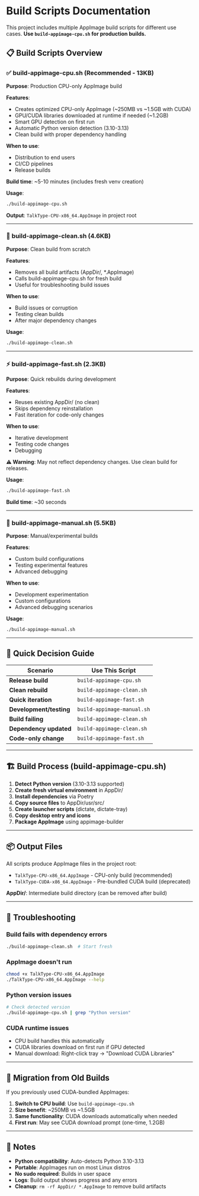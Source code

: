 # Build Scripts Documentation

This project includes multiple AppImage build scripts for different use cases. **Use `build-appimage-cpu.sh` for production builds.**

## 📋 Build Scripts Overview

### ✅ **build-appimage-cpu.sh** (Recommended - 13KB)
**Purpose**: Production CPU-only AppImage build

**Features**:
- Creates optimized CPU-only AppImage (~250MB vs ~1.5GB with CUDA)
- GPU/CUDA libraries downloaded at runtime if needed (~1.2GB)
- Smart GPU detection on first run
- Automatic Python version detection (3.10-3.13)
- Clean build with proper dependency handling

**When to use**:
- Distribution to end users
- CI/CD pipelines
- Release builds

**Build time**: ~5-10 minutes (includes fresh venv creation)

**Usage**:
```bash
./build-appimage-cpu.sh
```

**Output**: `TalkType-CPU-x86_64.AppImage` in project root

---

### 🧹 **build-appimage-clean.sh** (4.6KB)
**Purpose**: Clean build from scratch

**Features**:
- Removes all build artifacts (AppDir/, *.AppImage)
- Calls build-appimage-cpu.sh for fresh build
- Useful for troubleshooting build issues

**When to use**:
- Build issues or corruption
- Testing clean builds
- After major dependency changes

**Usage**:
```bash
./build-appimage-clean.sh
```

---

### ⚡ **build-appimage-fast.sh** (2.3KB)
**Purpose**: Quick rebuilds during development

**Features**:
- Reuses existing AppDir/ (no clean)
- Skips dependency reinstallation
- Fast iteration for code-only changes

**When to use**:
- Iterative development
- Testing code changes
- Debugging

**⚠️ Warning**: May not reflect dependency changes. Use clean build for releases.

**Usage**:
```bash
./build-appimage-fast.sh
```

**Build time**: ~30 seconds

---

### 🔧 **build-appimage-manual.sh** (5.5KB)
**Purpose**: Manual/experimental builds

**Features**:
- Custom build configurations
- Testing experimental features
- Advanced debugging

**When to use**:
- Development experimentation
- Custom configurations
- Advanced debugging scenarios

**Usage**:
```bash
./build-appimage-manual.sh
```

---

## 🎯 Quick Decision Guide

| **Scenario** | **Use This Script** |
|-------------|-------------------|
| **Release build** | `build-appimage-cpu.sh` |
| **Clean rebuild** | `build-appimage-clean.sh` |
| **Quick iteration** | `build-appimage-fast.sh` |
| **Development/testing** | `build-appimage-manual.sh` |
| **Build failing** | `build-appimage-clean.sh` |
| **Dependency updated** | `build-appimage-clean.sh` |
| **Code-only change** | `build-appimage-fast.sh` |

---

## 🏗️ Build Process (build-appimage-cpu.sh)

1. **Detect Python version** (3.10-3.13 supported)
2. **Create fresh virtual environment** in AppDir/
3. **Install dependencies** via Poetry
4. **Copy source files** to AppDir/usr/src/
5. **Create launcher scripts** (dictate, dictate-tray)
6. **Copy desktop entry and icons**
7. **Package AppImage** using appimage-builder

---

## 📦 Output Files

All scripts produce AppImage files in the project root:

- `TalkType-CPU-x86_64.AppImage` - CPU-only build (recommended)
- `TalkType-CUDA-x86_64.AppImage` - Pre-bundled CUDA build (deprecated)

**AppDir/**: Intermediate build directory (can be removed after build)

---

## 🐛 Troubleshooting

### Build fails with dependency errors
```bash
./build-appimage-clean.sh  # Start fresh
```

### AppImage doesn't run
```bash
chmod +x TalkType-CPU-x86_64.AppImage
./TalkType-CPU-x86_64.AppImage --help
```

### Python version issues
```bash
# Check detected version
./build-appimage-cpu.sh | grep "Python version"
```

### CUDA runtime issues
- CPU build handles this automatically
- CUDA libraries download on first run if GPU detected
- Manual download: Right-click tray → "Download CUDA Libraries"

---

## 🔄 Migration from Old Builds

If you previously used CUDA-bundled AppImages:

1. **Switch to CPU build**: Use `build-appimage-cpu.sh`
2. **Size benefit**: ~250MB vs ~1.5GB
3. **Same functionality**: CUDA downloads automatically when needed
4. **First run**: May see CUDA download prompt (one-time, 1.2GB)

---

## 📝 Notes

- **Python compatibility**: Auto-detects Python 3.10-3.13
- **Portable**: AppImages run on most Linux distros
- **No sudo required**: Builds in user space
- **Logs**: Build output shows progress and any errors
- **Cleanup**: `rm -rf AppDir/ *.AppImage` to remove build artifacts
